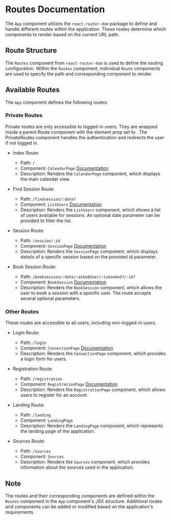 # Routes Documentation

The `App` component utilizes the `react-router-dom` package to define and handle different routes within the application. These routes determine which components to render based on the current URL path.

## Route Structure

The `Routes` component from `react-router-dom` is used to define the routing configuration. Within the `Routes` component, individual `Route` components are used to specify the path and corresponding component to render.

## Available Routes

The `App` component defines the following routes:
### Private Routes

Private routes are only accessible to logged-in users. They are wrapped inside a parent Route component with the element prop set to <PrivateRoutes />. The PrivateRoutes component handles the authentication and redirects the user if not logged in.

- Index Route:
    - Path: `/`
    - Component: `CalendarPage` [Documentation](./Calendar.md)
    - Description: Renders the `CalendarPage` component, which displays the main calendar view.

- Find Session Route:
    - Path: `/findsession/:date?`
    - Component: `ListUsers` [Documentation](./ListUsers.md)
    - Description: Renders the `ListUsers` component, which shows a list of users available for sessions. An optional date parameter can be provided to filter the list.

- Session Route:
    - Path: `/session/:id`
    - Component: `SessionPage` [Documentation](./SessionPage.md)
    - Description: Renders the `SessionPage` component, which displays details of a specific session based on the provided id parameter.

- Book Session Route:
    - Path: `/booksession/:date/:askedUser/:isbooked?/:id?`
    - Component: `BookSession` [Documentation](./BookSession.md)
    - Description: Renders the `BookSession` component, which allows the user to book a session with a specific user. The route accepts several optional parameters.

### Other Routes

These routes are accessible to all users, including non-logged-in users.

- Login Route:
    - Path: `/login`
    - Component: `ConnectionPage` [Documentation](./ConnectionPage.md)
    - Description: Renders the `ConnectionPage` component, which provides a login form for users.

- Registration Route:
    - Path: `/registration`
    - Component: `RegistrationPage` [Documentation](./RegistrationPage.md)
    - Description: Renders the `RegistrationPage` component, which allows users to register for an account.

- Landing Route:
    - Path: `/landing`
    - Component: `LandingPage`
    - Description: Renders the `LandingPage` component, which represents the landing page of the application.

- Sources Route:
    - Path: `/sources`
    - Component: `Sources`
    - Description: Renders the `Sources` component, which provides information about the sources used in the application.

## Note

The routes and their corresponding components are defined within the `Routes` component in the `App` component's JSX structure. Additional routes and components can be added or modified based on the application's requirements.
